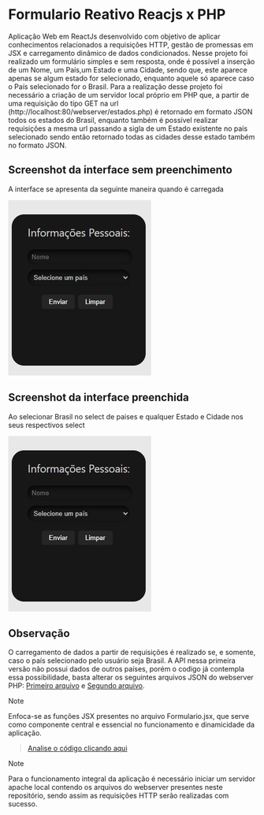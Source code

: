 # Formulario Reativo Reacjs x PHP

Aplicação Web em ReactJs desenvolvido com objetivo de aplicar conhecimentos relacionados a requisições HTTP, gestão de promessas em JSX e carregamento dinâmico de dados condicionados.
Nesse projeto foi realizado um formulário simples e sem resposta, onde é possível a inserção de um Nome, um País,um Estado e uma Cidade, sendo que, este aparece apenas se algum estado for selecionado, enquanto aquele só aparece caso o País selecionado for o Brasil.
Para a realização desse projeto foi necessário a criação de um servidor local próprio em PHP que, a partir de uma requisição do tipo GET na url (http://localhost:80/webserver/estados.php) é retornado em formato JSON todos os estados do Brasil, enquanto também é possível realizar requisições a mesma url passando a sigla de um Estado existente no país selecionado sendo então retornado todas as cidades desse estado também no formato JSON.

## Screenshot da interface sem preenchimento 
A  interface se apresenta da seguinte maneira quando é carregada

![Screenshot interface inicial sem preenchimento](formulario-app/Previews/FormReact2.jpg)

## Screenshot da interface preenchida
Ao selecionar Brasil no select de paises e qualquer Estado e Cidade nos seus respectivos select

![Screenshot interface inicial sem preenchimento](formulario-app/Previews/FormReact2.jpg)

## Observação
O carregamento de dados a partir de requisições é realizado se, e somente, caso o país selecionado pelo usuário seja Brasil.
A API nessa primeira versão não possui dados de outros países, porém o codigo já contempla essa possibilidade, basta alterar os seguintes arquivos JSON do webserver PHP: [Primeiro arquivo](./estados.json) e [Segundo arquivo](estados_cidades.json).

>[!NOTE]
Enfoca-se as funções JSX presentes no arquivo Formulario.jsx, que serve como componente central e essencial no funcionamento e dinamicidade da aplicação.
>
>[Analise o código clicando aqui](formulario-app/src/componentes/Formulario/Formulario.jsx)

>[!NOTE]
Para o funcionamento integral da aplicação é necessário iniciar um servidor apache local contendo os arquivos do webserver presentes neste repositório, sendo assim as requisições HTTP serão realizadas com sucesso.
